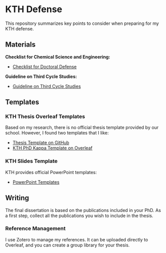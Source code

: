 # KTH Defense

This repository summarizes key points to consider when preparing for my KTH defense.

## Materials

**Checklist for Chemical Science and Engineering:**
- [Checklist for Doctoral Defense](https://intra.kth.se/polopoly_fs/1.996197.1682508951!/Checklist%20doctoral%20defence%20Chemical%20Science%20and%20Engineering%20rev%20230426.pdf)

**Guideline on Third Cycle Studies:**
- [Guideline on Third Cycle Studies](https://intra.kth.se/polopoly_fs/1.1306945.1724056475!/Guideline-on-Third-Cycle-Studies-V-2024-0221%20%28translation-of-Swedish-orginal%29.pdf)

## Templates

### KTH Thesis Overleaf Templates

Based on my research, there is no official thesis template provided by our school. However, I found two templates that I like:
- [Thesis Template on GitHub](https://github.com/marcusklasson/thesis)
- [KTH PhD Kappa Template on Overleaf](https://www.overleaf.com/latex/templates/kth-phd-kappa-template/hycgtrvmxtmn)

### KTH Slides Template

KTH provides official PowerPoint templates:
- [PowerPoint Templates](https://intra.kth.se/en/administration/kommunikation/mallar-kommunikationsverktyg/mallar/powerpoint/presentationer-i-powerpoint-1.458251)

## Writing

The final dissertation is based on the publications included in your PhD. As a first step, collect all the publications you wish to include in the thesis.

### Reference Management

I use Zotero to manage my references. It can be uploaded directly to Overleaf, and you can create a group library for your thesis.